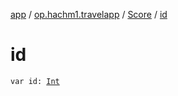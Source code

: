 [app](../../index.md) / [op.hachm1.travelapp](../index.md) / [Score](index.md) / [id](./id.md)

# id

`var id: `[`Int`](https://kotlinlang.org/api/latest/jvm/stdlib/kotlin/-int/index.html)
